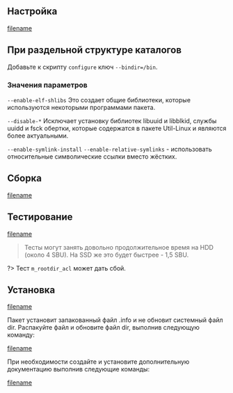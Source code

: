 <pkg :name="'e2fsprogs'" instsize showsbu2></pkg>

## Настройка

[filename](../packages/core/e2fsprogs/configure ':include')

## При раздельной структуре каталогов

Добавьте к скрипту `configure` ключ `--bindir=/bin`.

### Значения параметров

`--enable-elf-shlibs`
Это создает общие библиотеки, которые используются некоторыми программами пакета.

`--disable-*`
Исключает установку библиотек libuuid и libblkid, службы uuidd и fsck обертки, которые содержатся в пакете Util-Linux и являются более актуальными.

`--enable-symlink-install` `--enable-relative-symlinks` - использовать относительные символические ссылки вместо жёстких.

## Сборка

[filename](../packages/core/e2fsprogs/build ':include')

## Тестирование

[filename](../packages/core/e2fsprogs/test ':include')

> Тесты могут занять довольно продолжительное время на HDD (около 4 SBU). На SSD же это будет быстрее - 1,5 SBU.

?> Тест `m_rootdir_acl` может дать сбой.

## Установка

[filename](../packages/core/e2fsprogs/install ':include')

Пакет установит запакованный файл .info и не обновит системный файл dir. Распакуйте файл и обновите файл dir, выполнив следующую команду:

[filename](../packages/core/e2fsprogs/postinstall ':include')

При необходимости создайте и установите дополнительную документацию выполнив следующие команды:

[filename](../packages/core/e2fsprogs/install-doc ':include')

<script>
	new Vue({ el: '#main' })
</script>
